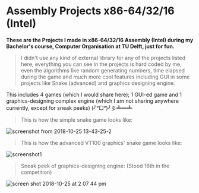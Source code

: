 # Assembly Projects x86-64/32/16 (Intel)

**These are the Projects I made in x86-64/32/16 Assembly (Intel) during my Bachelor's course, Computer Organisation at TU Delft, just for fun.**

>I didn't use any kind of external library for any of the projects listed here, everything you can see in the projects is hard coded by me, even the algorithms like random generating numbers, time elapsed during the game and much more cool features including GUI in some projects like Snake (advanced) and graphics designing engine.

This includes 4 games (which I would share here); 1 GUI-ed game and 1 graphics-designing complex engine (which I am not sharing anywhere currently, except for sneak peeks) (╯°□°)╯彡┻━┻ 


>This is how the simple snake game looks like:

![screenshot from 2018-10-25 13-43-25-2](https://user-images.githubusercontent.com/41565823/47498934-fa242b80-d85e-11e8-9064-1c1d3e55c5f6.png)

>This is how the advanced VT100 graphics' snake game looks like:

![screenshot1](https://user-images.githubusercontent.com/41565823/46129946-60099d00-c238-11e8-9bd5-74293b3c915c.jpg)

>Sneak peek of graphics-designing engine: (Stood 16th in the competition)

![screen shot 2018-10-25 at 2 07 44 pm](https://user-images.githubusercontent.com/41565823/47499134-7f0f4500-d85f-11e8-835b-fe5d9b2afb05.png)



